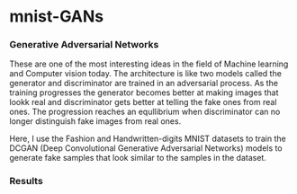 # mnist-GANs

### Generative Adversarial Networks

These are one of the most interesting ideas in the field of Machine learning and Computer vision today. The architecture is like two models called the generator and discriminator are trained in an adversarial process. As the training progresses the generator becomes better at making images that lookk real and discriminator gets better at telling the fake ones from real ones. The progression reaches an equllibrium when discriminator can no longer distinguish fake images from real ones.

Here, I use the Fashion and Handwritten-digits MNIST datasets to train the DCGAN (Deep Convolutional Generative Adversarial Networks) models to generate fake samples that look similar to the samples in the dataset.

### Results

